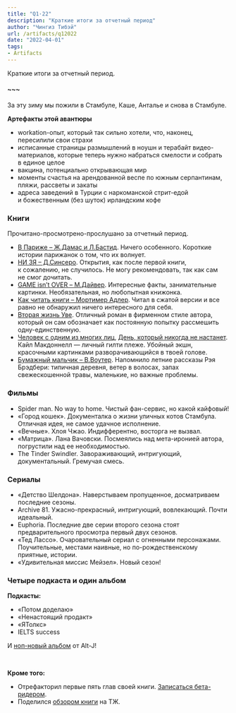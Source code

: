 ```yaml
---
title: "Q1·22"
description: "Краткие итоги за отчетный период"
author: "Чингиз Тибэй"
url: /artifacts/q12022
date: "2022-04-01"
tags: 
- Artifacts
---
```


<div class="auto">

Краткие итоги за&nbsp;отчетный период.

#### ~~~

За&nbsp;эту зиму мы&nbsp;пожили в&nbsp;Стамбуле, Каше, Анталье и&nbsp;снова в&nbsp;Стамбуле.

**Артефакты этой авантюры**

- workation-опыт, который так сильно хотели, что, наконец, пересилили свои страхи
- исписанные страницы размышлений в&nbsp;ноушн и&nbsp;терабайт видео-материалов, которые теперь нужно набраться смелости и&nbsp;собрать в&nbsp;единое целое
- вакцина, потенциально открывающая мир
- моменты счастья на&nbsp;арендованной веспе по&nbsp;южным серпантинам, пляжи, рассветы и&nbsp;закаты
- адреса заведений в&nbsp;Турции с&nbsp;наркоманской стрит-едой и&nbsp;божественным (без шуток) ирландским кофе

### Книги

Прочитано-просмотрено-прослушано за&nbsp;отчетный период.

- <a href="https://www.mann-ivanov-ferber.ru/books/v-parizhe" target="_blank" class="link">В&nbsp;Париже – Ж.Дамас и&nbsp;Л.Бастид</a>. Ничего особенного. Короткие истории парижанок о&nbsp;том, что их&nbsp;волнует.
- <a href="https://www.litres.ru/dzhen-sinsero/otkazhis-ot-pagubnyh-slabostey-obreti-silu-duha-i-stan-hozya" target="_blank" class="link">НИ&nbsp;ЗЯ – Д.Синсеро</a>. Открытия, как после первой книги, к&nbsp;сожалению, не&nbsp;случилось. Не&nbsp;могу рекомендовать, так как сам не&nbsp;смог дочитать.
- <a href="https://www.mann-ivanov-ferber.ru/books/game-isnt-over" target="_blank" class="link">GAME isn&rsquo;t OVER – М.Дайвер</a>. Интересные факты, занимательные картинки. Необязательная, но&nbsp;любопытная книжонка.
- <a href="https://www.mann-ivanov-ferber.ru/books/kak-chitat-knigi-pereizdanie" target="_blank" class="link">Как читать книги – Мортимер Адлер</a>. Читал в&nbsp;сжатой версии и&nbsp;все равно не&nbsp;обнаружил ничего интересного для себя.
- <a href="https://www.litres.ru/fredrik-bakman/vtoraya-zhizn-uve/chitat-onlayn" target="_blank" class="link">Вторая жизнь Уве</a>. Отличный роман в&nbsp;фирменном стиле автора, который он&nbsp;сам обозначает как постоянную попытку рассмешить одну-единственную.
- <a href="https://www.mann-ivanov-ferber.ru/books/chelovek-s-etim-licom" target="_blank" class="link">Человек с&nbsp;одним из&nbsp;многих лиц</a>, <a href="https://www.mann-ivanov-ferber.ru/books/den-kotoryj-nikogda-ne-nastanet" target="_blank" class="link">День, который никогда не&nbsp;настанет</a>. Кайл Макдоннелл — личный гилти плеже. Убойный экшн, красочными картинками разворачивающийся в&nbsp;твоей голове.
- <a href="https://www.mann-ivanov-ferber.ru/books/bumazhnyj-malchik" target="_blank" class="link">Бумажный мальчик – В.Воутер</a>. Напомнило летние рассказы Рэя Брэдбери: типичная деревня, ветер в&nbsp;волосах, запах свежескошенной травы, маленькие, но&nbsp;важные проблемы.

### Фильмы

- Spider man. No&nbsp;way to&nbsp;home. Чистый фан-сервис, но&nbsp;какой кайфовый!
- &laquo;Город кошек&raquo;. Документалка о&nbsp;жизни уличных котов Стамбула. Отличная идея, не&nbsp;самое удачное исполнение.
- &laquo;Вечные&raquo;. Хлоя Чжао. Индифферентно, восторга не&nbsp;вызвал.
- &laquo;Матрица&raquo;. Лана Вачовски. Посмеялись над мета-иронией автора, погрустили над ее&nbsp;необходимостью.
- The Tinder Swindler. Завораживающий, интригующий, документальный. Гремучая смесь.

### Сериалы

- &laquo;Детство Шелдона&raquo;. Наверстываем пропущенное, досматриваем последние сезоны.
- Archive&nbsp;81. Ужасно-прекрасный, интригующий, вовлекающий. Почти идеальный.
- Euphoria. Последние две серии второго сезона стоят предварительного просмотра первый двух сезонов.
- &laquo;Тед Лассо&raquo;. Очаровательный сериал с&nbsp;огненными персонажами. Поучительные, местами наивные, но&nbsp;по-рождественскому приятные, истории.
- &laquo;Удивительная миссис Мейзел&raquo;. Новый сезон!

### Четыре подкаста и&nbsp;один альбом

**Подкасты:**

- &laquo;Потом доделаю&raquo;
- &laquo;Ненастоящий продакт&raquo;
- &laquo;ЯТолкс&raquo;
- IELTS success

И&nbsp;<a href="https://music.apple.com/kz/album/the-dream/1584828580" target="_blank" class="link">ноп-новый альбом</a> от&nbsp;Alt-J!

<br />

**Кроме того:**

- Отрефакторил первые пять глав своей книги. <a href="mailto:s.titre@ya.ru?subject=Я%20хочу&amp;body=Я%20хочу%20стать%20бета-чтецом%20этой%20книги!%0AТоржественно%20клянусь%20прислать%20фидбек!" target="_blank" class="link">Записаться бета-ридером</a>.
- Поделился <a href="https://journal.tinkoff.ru/i-read-cynics" target="_blank" class="link">обзором книги</a> на&nbsp;ТЖ.

</div>